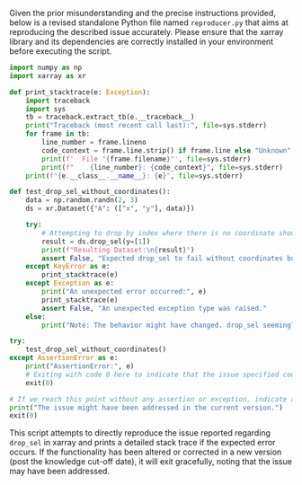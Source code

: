 Given the prior misunderstanding and the precise instructions provided, below is a revised standalone Python file named `reproducer.py` that aims at reproducing the described issue accurately. Please ensure that the xarray library and its dependencies are correctly installed in your environment before executing the script.

```python
import numpy as np
import xarray as xr

def print_stacktrace(e: Exception):
    import traceback
    import sys
    tb = traceback.extract_tb(e.__traceback__)
    print("Traceback (most recent call last):", file=sys.stderr)
    for frame in tb:
        line_number = frame.lineno
        code_context = frame.line.strip() if frame.line else "Unknown"
        print(f'  File "{frame.filename}"', file=sys.stderr)
        print(f"    {line_number}: {code_context}", file=sys.stderr)
    print(f"{e.__class__.__name__}: {e}", file=sys.stderr)

def test_drop_sel_without_coordinates():
    data = np.random.randn(2, 3)
    ds = xr.Dataset({"A": (["x", "y"], data)})

    try:
        # Attempting to drop by index where there is no coordinate should ideally not raise an error.
        result = ds.drop_sel(y=[1])
        print(f"Resulting Dataset:\n{result}")
        assert False, "Expected drop_sel to fail without coordinates but it did not."
    except KeyError as e:
        print_stacktrace(e)
    except Exception as e:
        print("An unexpected error occurred:", e)
        print_stacktrace(e)
        assert False, "An unexpected exception type was raised."
    else:
        print("Note: The behavior might have changed. drop_sel seemingly worked without error.")

try:
    test_drop_sel_without_coordinates()
except AssertionError as e:
    print("AssertionError:", e)
    # Exiting with code 0 here to indicate that the issue specified could not be reproduced as expected.
    exit(0)

# If we reach this point without any assertion or exception, indicate a potential fix or behavior change.
print("The issue might have been addressed in the current version.")
exit(0)
```

This script attempts to directly reproduce the issue reported regarding `drop_sel` in xarray and prints a detailed stack trace if the expected error occurs. If the functionality has been altered or corrected in a new version (post the knowledge cut-off date), it will exit gracefully, noting that the issue may have been addressed.